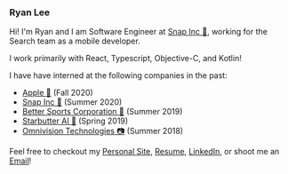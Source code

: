 ### Ryan Lee

Hi!  I'm Ryan and I am Software Engineer at [Snap Inc 👻](https://www.snap.com/en-US/), working for the Search team as a mobile developer.

I work primarily with React, Typescript, Objective-C, and Kotlin!

I have have interned at the following companies in the past:
- [Apple 🍎](https://apple.com/) (Fall 2020)
- [Snap Inc 👻](https://www.snap.com/en-US/) (Summer 2020)
- [Better Sports Corporation 🍒](https://better.gg/) (Summer 2019)
- [Starbutter AI 💬](https://www.starbutter.com/) (Spring 2019)
- [Omnivision Technologies 📷](https://www.ovt.com/) (Summer 2018)

Feel free to checkout my [Personal Site](https://ryazlee.github.io/), [Resume](https://ryazlee.github.io/files/ryan_lee_resume.pdf), [LinkedIn](https://www.linkedin.com/in/ryazlee/), or shoot me an [Email](mailto:ryanjlee@berkeley.edu)!
